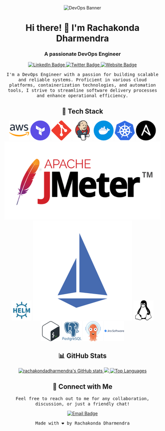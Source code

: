 <!-- Banner -->
<div align="center">
  <img src="https://img.freepik.com/free-photo/beautiful-office-space-cartoon-style\_23-2151043303.jpg" alt="DevOps Banner" width="800" height="300" />
</div>

<!-- Header -->
<h1 align="center">Hi there! 👋 I'm Rachakonda Dharmendra</h1>
<h3 align="center">A passionate DevOps Engineer</h3>

<!-- Badges -->
<p align="center">
  <a href="https://www.linkedin.com/in/rachakonda-dharmendra/" target="_blank" rel="noopener noreferrer">
    <img src="https://img.shields.io/badge/-LinkedIn-blue?style=flat-square&logo=Linkedin&logoColor=white" alt="LinkedIn Badge" />
  </a>
  <a href="https://twitter.com/yourtwitterhandle" target="_blank" rel="noopener noreferrer">
    <img src="https://img.shields.io/badge/-Twitter-1ca0f1?style=flat-square&labelColor=1ca0f1&logo=twitter&logoColor=white" alt="Twitter Badge" />
  </a>
  <a href="https://www.rachakondadharmendra.info" target="_blank" rel="noopener noreferrer">
    <img src="https://img.shields.io/badge/-Website-success?style=flat-square&logo=Google-Chrome&logoColor=white" alt="Website Badge" />
  </a>
</p>

<!-- About Me -->
<p align="center">
  <samp>
    I'm a DevOps Engineer with a passion for building scalable and reliable systems. Proficient in various cloud platforms, containerization technologies, and automation tools, I strive to streamline software delivery processes and enhance operational efficiency.
  </samp>
</p>

<!-- Tech Stack -->
<h2 align="center">🚀 Tech Stack</h2>
<div align="center">
  <img src="./DevOps_Icons/aws.png" alt="AWS" title="AWS" />
  <img src="./DevOps_Icons/terraform.png" alt="Terraform" title="Terraform" />
  <img src="./DevOps_Icons/git.png" alt="Git" title="Git" />
  <img src="./DevOps_Icons/jenkins.png" alt="Jenkins" title="Jenkins" />
  <img src="./DevOps_Icons/docker.png" alt="Docker" title="Docker" />
  <img src="./DevOps_Icons/kubernetes.png" alt="Kubernetes" title="Kubernetes" />
  <img src="./DevOps_Icons/ansible.png" alt="Ansible" title="Ansible" />
  <img src="./DevOps_Icons/jmeter.png" alt="Jmeter" title="Jmeter" />
  <img src="./DevOps_Icons/helm.png" alt="Helm" title="Helm" />
  <img src="./DevOps_Icons/istio.png" alt="Istio" title="Istio" />
  <img src="./DevOps_Icons/linux.png" alt="Linux" title="Linux" />
  <img src="./DevOps_Icons/bash.png" alt="Bash Scripting" title="Bash Scripting" />
  <img src="./DevOps_Icons/postgresql.png" alt="Postresql" title="Postresql" />
  <img src="./DevOps_Icons/argocd.png" alt="ArgoCD" title="ArgoCD" />
  <img src="./DevOps_Icons/jira.png" alt="Jira Software" title="Jira Software" />
</div>

<!-- GitHub Stats -->
<h2 align="center">📊 GitHub Stats</h2>
<div align="center">
  <a href="https://github.com/rachakondadharmendra" target="_blank" rel="noopener noreferrer">
    <img src="https://github-readme-stats.vercel.app/api?username=rachakondadharmendra&show_icons=true&hide=&count_private=true&title_color=0891b2&text_color=ffffff&icon_color=0891b2&bg_color=1c1917&hide_border=true&show_icons=true" alt="rachakondadharmendra's GitHub stats" />
  </a>
  <a href="https://github.com/rachakondadharmendra" target="_blank" rel="noopener noreferrer">
    <img src="https://github-readme-streak-stats.herokuapp.com/?user=rachakondadharmendra&stroke=ffffff&background=1c1917&ring=0891b2&fire=0891b2&currStreakNum=ffffff&currStreakLabel=0891b2&sideNums=ffffff&sideLabels=ffffff&dates=ffffff&hide_border=true" />
  </a>
  <a href="https://github.com/rachakondadharmendra" target="_blank" rel="noopener noreferrer">
    <img src="https://github-readme-stats.vercel.app/api/top-langs/?username=rachakondadharmendra&langs_count=10&title_color=0891b2&text_color=ffffff&icon_color=0891b2&bg_color=1c1917&hide_border=true&locale=en&custom_title=Top%20%Languages" alt="Top Languages" />
  </a>
</div>

<!-- Contact Me -->
<h2 align="center">💬 Connect with Me</h2>
<p align="center">
  <samp>
    Feel free to reach out to me for any collaboration, discussion, or just a friendly chat!
  </samp>
</p>
<p align="center">
  <a href="mailto:rachakondadharmendra@gmail.com" target="_blank" rel="noopener noreferrer">
    <img src="https://img.shields.io/badge/-Email-D14836?style=flat-square&logo=Gmail&logoColor=white" alt="Email Badge" />
  </a>
</p>

<!-- Footer -->
<p align="center">
  <samp>
    Made with ❤️ by Rachakonda Dharmendra
  </samp>
</p>
